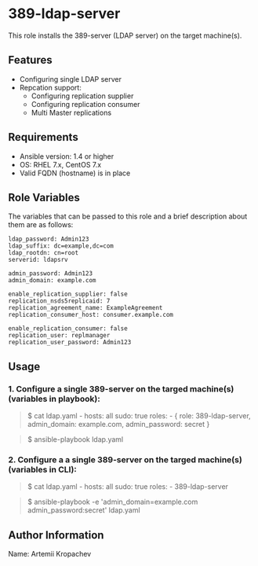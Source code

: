 # 389-ldap-server
This role installs the 389-server (LDAP server)  on the target machine(s).

## Features
- Configuring single LDAP server
- Repcation support:
  - Configuring replication supplier
  - Configuring replication consumer
  - Multi Master replications

## Requirements
- Ansible version: 1.4 or higher
- OS: RHEL 7.x, CentOS 7.x
- Valid FQDN (hostname) is in place

## Role Variables
The variables that can be passed to this role and a brief description about them are as follows:

    ldap_password: Admin123
    ldap_suffix: dc=example,dc=com
    ldap_rootdn: cn=root
    serverid: ldapsrv

    admin_password: Admin123
    admin_domain: example.com

    enable_replication_supplier: false
    replication_nsds5replicaid: 7
    replication_agreement_name: ExampleAgreement
    replication_consumer_host: consumer.example.com

    enable_replication_consumer: false
    replication_user: replmanager
    replication_user_password: Admin123



## Usage

### 1. Configure a single 389-server on the targed machine(s) (variables in playbook):

> $ cat ldap.yaml
	- hosts: all
	  sudo: true
          roles:
		- { role: 389-ldap-server, admin_domain: example.com, admin_password: secret }

> $ ansible-playbook ldap.yaml




### 2. Configure a a single 389-server on the targed machine(s) (variables in CLI):

> $ cat ldap.yaml
	- hosts: all
          sudo: true
          roles:
		- 389-ldap-server

> $ ansible-playbook -e 'admin_domain=example.com admin_password:secret' ldap.yaml


## Author Information
Name: Artemii Kropachev
